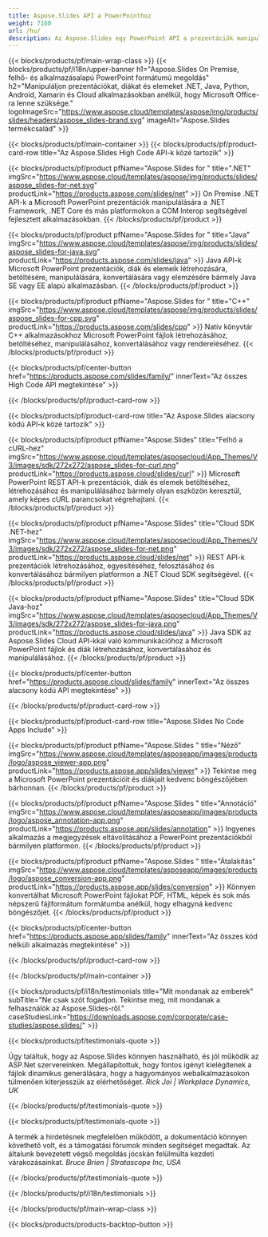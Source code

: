 ```yaml
---
title: Aspose.Slides API a PowerPointhoz
weight: 7160
url: /hu/
description: Az Aspose.Slides egy PowerPoint API a prezentációk manipulálására, a felhő pedig diákfelhő API-t biztosít.
---
```


{{< blocks/products/pf/main-wrap-class >}}
{{< blocks/products/pf/i18n/upper-banner h1="Aspose.Slides On Premise, felhő- és alkalmazásalapú PowerPoint formátumú megoldás" h2="Manipuláljon prezentációkat, diákat és elemeket .NET, Java, Python, Android, Xamarin és Cloud alkalmazásokban anélkül, hogy Microsoft Office-ra lenne szüksége." logoImageSrc="https://www.aspose.cloud/templates/aspose/img/products/slides/headers/aspose_slides-brand.svg" imageAlt="Aspose.Slides termékcsalád" >}}

{{< blocks/products/pf/main-container >}}
{{< blocks/products/pf/product-card-row title="Az Aspose.Slides High Code API-k közé tartozik" >}}

{{< blocks/products/pf/product pfName="Aspose.Slides for " title=".NET" imgSrc="https://www.aspose.cloud/templates/aspose/img/products/slides/aspose_slides-for-net.svg" productLink="https://products.aspose.com/slides/net" >}}
On Premise .NET API-k a Microsoft PowerPoint prezentációk manipulálására a .NET Framework, .NET Core és más platformokon a COM Interop segítségével fejlesztett alkalmazásokban.
{{< /blocks/products/pf/product >}}

{{< blocks/products/pf/product pfName="Aspose.Slides for " title="Java" imgSrc="https://www.aspose.cloud/templates/aspose/img/products/slides/aspose_slides-for-java.svg" productLink="https://products.aspose.com/slides/java" >}}
Java API-k Microsoft PowerPoint prezentációk, diák és elemeik létrehozására, betöltésére, manipulálására, konvertálására vagy elemzésére bármely Java SE vagy EE alapú alkalmazásban.
{{< /blocks/products/pf/product >}}

{{< blocks/products/pf/product pfName="Aspose.Slides for " title="C++" imgSrc="https://www.aspose.cloud/templates/aspose/img/products/slides/aspose_slides-for-cpp.svg" productLink="https://products.aspose.com/slides/cpp" >}}
Natív könyvtár C++ alkalmazásokhoz Microsoft PowerPoint fájlok létrehozásához, betöltéséhez, manipulálásához, konvertálásához vagy rendereléséhez.
{{< /blocks/products/pf/product >}}

{{< blocks/products/pf/center-button href="https://products.aspose.com/slides/family/" innerText="Az összes High Code API megtekintése" >}}

{{< /blocks/products/pf/product-card-row >}}

{{< blocks/products/pf/product-card-row title="Az Aspose.Slides alacsony kódú API-k közé tartozik" >}}

{{< blocks/products/pf/product pfName="Aspose.Slides" title="Felhő a cURL-hez" imgSrc="https://www.aspose.cloud/templates/asposecloud/App_Themes/V3/images/sdk/272x272/aspose_slides-for-curl.png" productLink="https://products.aspose.cloud/slides/curl" >}}
Microsoft PowerPoint REST API-k prezentációk, diák és elemek betöltéséhez, létrehozásához és manipulálásához bármely olyan eszközön keresztül, amely képes cURL parancsokat végrehajtani.
{{< /blocks/products/pf/product >}}

{{< blocks/products/pf/product pfName="Aspose.Slides" title="Cloud SDK .NET-hez" imgSrc="https://www.aspose.cloud/templates/asposecloud/App_Themes/V3/images/sdk/272x272/aspose_slides-for-net.png" productLink="https://products.aspose.cloud/slides/net" >}}
REST API-k prezentációk létrehozásához, egyesítéséhez, felosztásához és konvertálásához bármilyen platformon a .NET Cloud SDK segítségével.
{{< /blocks/products/pf/product >}}

{{< blocks/products/pf/product pfName="Aspose.Slides" title="Cloud SDK Java-hoz" imgSrc="https://www.aspose.cloud/templates/asposecloud/App_Themes/V3/images/sdk/272x272/aspose_slides-for-java.png" productLink="https://products.aspose.cloud/slides/java" >}}
Java SDK az Aspose.Slides Cloud API-kkal való kommunikációhoz a Microsoft PowerPoint fájlok és diák létrehozásához, konvertálásához és manipulálásához.
{{< /blocks/products/pf/product >}}

{{< blocks/products/pf/center-button href="https://products.aspose.cloud/slides/family" innerText="Az összes alacsony kódú API megtekintése" >}}

{{< /blocks/products/pf/product-card-row >}}

{{< blocks/products/pf/product-card-row title="Aspose.Slides No Code Apps Include" >}}

{{< blocks/products/pf/product pfName="Aspose.Slides " title="Néző" imgSrc="https://www.aspose.cloud/templates/asposeapp/images/products/logo/aspose_viewer-app.png" productLink="https://products.aspose.app/slides/viewer" >}}
Tekintse meg a Microsoft PowerPoint prezentációit és diákjait kedvenc böngészőjében bárhonnan.
{{< /blocks/products/pf/product >}}

{{< blocks/products/pf/product pfName="Aspose.Slides " title="Annotáció" imgSrc="https://www.aspose.cloud/templates/asposeapp/images/products/logo/aspose_annotation-app.png" productLink="https://products.aspose.app/slides/annotation" >}}
Ingyenes alkalmazás a megjegyzések eltávolításához a PowerPoint prezentációkból bármilyen platformon.
{{< /blocks/products/pf/product >}}

{{< blocks/products/pf/product pfName="Aspose.Slides " title="Átalakítás" imgSrc="https://www.aspose.cloud/templates/asposeapp/images/products/logo/aspose_conversion-app.png" productLink="https://products.aspose.app/slides/conversion" >}}
Könnyen konvertálhat Microsoft PowerPoint fájlokat PDF, HTML, képek és sok más népszerű fájlformátum formátumba anélkül, hogy elhagyná kedvenc böngészőjét.
{{< /blocks/products/pf/product >}}

{{< blocks/products/pf/center-button href="https://products.aspose.app/slides/family" innerText="Az összes kód nélküli alkalmazás megtekintése" >}}

{{< /blocks/products/pf/product-card-row >}}

{{< /blocks/products/pf/main-container >}}

{{< blocks/products/pf/i18n/testimonials title="Mit mondanak az emberek" subTitle="Ne csak szót fogadjon. Tekintse meg, mit mondanak a felhasználók az Aspose.Slides-ről." caseStudiesLink="https://downloads.aspose.com/corporate/case-studies/aspose.slides/" >}}

{{< blocks/products/pf/testimonials-quote >}}
<p class="first">
Úgy találtuk, hogy az Aspose.Slides könnyen használható, és jól működik az ASP.Net szervereinken. Megállapítottuk, hogy fontos igényt kielégítenek a fájlok dinamikus generálására, hogy a hagyományos webalkalmazásokon túlmenően kiterjesszük az elérhetőséget.
 <em>
  Rick Joi | Workplace Dynamics, UK
 </em>
</p>

{{< /blocks/products/pf/testimonials-quote >}}

{{< blocks/products/pf/testimonials-quote >}}
<p class="second">
A termék a hirdetésnek megfelelően működött, a dokumentáció könnyen követhető volt, és a támogatási fórumok minden segítséget megadtak. Az általunk bevezetett végső megoldás jócskán felülmúlta kezdeti várakozásainkat.
 <em>
  Bruce Brien | Stratascope Inc, USA
 </em>
</p>

{{< /blocks/products/pf/testimonials-quote >}}

{{< /blocks/products/pf/i18n/testimonials >}}

{{< /blocks/products/pf/main-wrap-class >}}

{{< blocks/products/products-backtop-button >}}